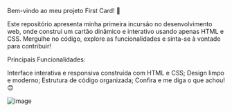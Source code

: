 Bem-vindo ao meu projeto First Card! 🚀

Este repositório apresenta minha primeira incursão no desenvolvimento web, onde construí um cartão dinâmico e interativo usando apenas HTML e CSS. Mergulhe no código, explore as funcionalidades e sinta-se à vontade para contribuir!

Principais Funcionalidades:

Interface interativa e responsiva construída com HTML e CSS;
Design limpo e moderno;
Estrutura de código organizada;
Confira e me diga o que achou! 😊

![image](https://github.com/rafconrado/first-card/assets/156972984/4bfcde7d-b9a4-4d2b-8a10-526eb25eede6)
